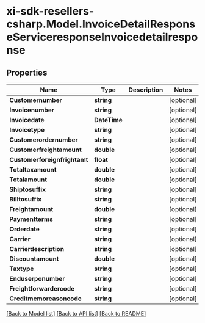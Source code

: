 # xi-sdk-resellers-csharp.Model.InvoiceDetailResponseServiceresponseInvoicedetailresponse

## Properties

Name | Type | Description | Notes
------------ | ------------- | ------------- | -------------
**Customernumber** | **string** |  | [optional] 
**Invoicenumber** | **string** |  | [optional] 
**Invoicedate** | **DateTime** |  | [optional] 
**Invoicetype** | **string** |  | [optional] 
**Customerordernumber** | **string** |  | [optional] 
**Customerfreightamount** | **double** |  | [optional] 
**Customerforeignfrightamt** | **float** |  | [optional] 
**Totaltaxamount** | **double** |  | [optional] 
**Totalamount** | **double** |  | [optional] 
**Shiptosuffix** | **string** |  | [optional] 
**Billtosuffix** | **string** |  | [optional] 
**Freightamount** | **double** |  | [optional] 
**Paymentterms** | **string** |  | [optional] 
**Orderdate** | **string** |  | [optional] 
**Carrier** | **string** |  | [optional] 
**Carrierdescription** | **string** |  | [optional] 
**Discountamount** | **double** |  | [optional] 
**Taxtype** | **string** |  | [optional] 
**Enduserponumber** | **string** |  | [optional] 
**Freightforwardercode** | **string** |  | [optional] 
**Creditmemoreasoncode** | **string** |  | [optional] 

[[Back to Model list]](../README.md#documentation-for-models) [[Back to API list]](../README.md#documentation-for-api-endpoints) [[Back to README]](../README.md)

